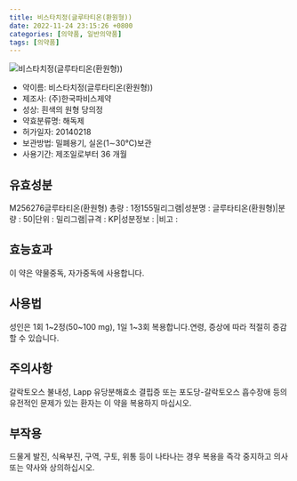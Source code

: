 ```yaml
---
title: 비스타치정(글루타티온(환원형))
date: 2022-11-24 23:15:26 +0800
categories: [의약품, 일반의약품]
tags: [의약품]
---
```

![비스타치정(글루타티온(환원형))](https://nedrug.mfds.go.kr/pbp/cmn/itemImageDownload/147426837868200146)

- 약이름: 비스타치정(글루타티온(환원형))
- 제조사: (주)한국파비스제약
- 성상: 흰색의 원형 당의정
- 약효분류명: 해독제
- 허가일자: 20140218
- 보관방법: 밀폐용기, 실온(1∼30℃)보관
- 사용기간: 제조일로부터 36 개월
## 유효성분
M256276글루타티온(환원형)
총량 : 1정155밀리그램|성분명 : 글루타티온(환원형)|분량 : 50|단위 : 밀리그램|규격 : KP|성분정보 : |비고 :
## 효능효과
이 약은 약물중독, 자가중독에 사용합니다.
## 사용법
성인은 1회 1~2정(50~100 mg), 1일 1~3회 복용합니다.연령, 증상에 따라 적절히 증감할 수 있습니다.
## 주의사항
갈락토오스 불내성, Lapp 유당분해효소 결핍증 또는 포도당-갈락토오스 흡수장애 등의 유전적인 문제가 있는 환자는 이 약을 복용하지 마십시오.
## 부작용
드물게 발진, 식욕부진, 구역, 구토, 위통 등이 나타나는 경우 복용을 즉각 중지하고 의사 또는 약사와 상의하십시오.

